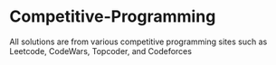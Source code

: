 # Competitive-Programming
All solutions are from various competitive programming sites such as Leetcode, CodeWars, Topcoder, and Codeforces
